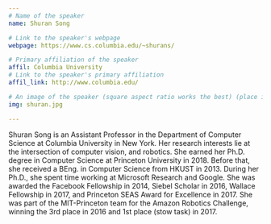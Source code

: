 ```yaml
---
# Name of the speaker
name: Shuran Song

# Link to the speaker's webpage
webpage: https://www.cs.columbia.edu/~shurans/

# Primary affiliation of the speaker
affil: Columbia University
# Link to the speaker's primary affiliation
affil_link: http://www.columbia.edu/

# An image of the speaker (square aspect ratio works the best) (place in the `assets/img/speakers` directory)
img: shuran.jpg

---
```


<!-- Whatever you write below will show up as the speaker's bio -->

Shuran Song is an Assistant Professor in the Department of Computer Science at Columbia University in New York. Her research interests lie at the intersection of computer vision, and robotics. She earned her Ph.D. degree in Computer Science at Princeton University in 2018. Before that, she received a BEng. in Computer Science from HKUST in 2013. During her Ph.D., she spent time working at Microsoft Research and Google. She was awarded the Facebook Fellowship in 2014, Siebel Scholar in 2016, Wallace Fellowship in 2017, and Princeton SEAS Award for Excellence in 2017. She was part of the MIT-Princeton team for the Amazon Robotics Challenge, winning the 3rd place in 2016 and 1st place (stow task) in 2017.

